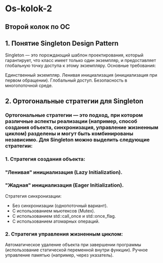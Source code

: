 # Os-kolok-2
## Второй колок по ОС

## 1. Понятие Singleton Design Pattern
Singleton — это порождающий шаблон проектирования, который гарантирует, что класс имеет только один экземпляр, и предоставляет глобальную точку доступа к этому экземпляру. Основные требования:

Единственный экземпляр.
Ленивая инициализация (инициализация при первом обращении).
Глобальный доступ.
Безопасность в многопоточной среде.
## 2. Ортогональные стратегии для Singleton
### Ортогональные стратегии — это подход, при котором различные аспекты реализации (например, способ создания объекта, синхронизация, управление жизненным циклом) разделены и могут быть комбинированы независимо. Для Singleton можно выделить следующие стратегии:

 ### 1. Стратегия создания объекта:
### "Ленивая" инициализация (Lazy Initialization).
### "Жадная" инициализация (Eager Initialization).
Стратегия синхронизации:
 - Без синхронизации (однопоточный вариант).
 - С использованием мьютексов (Mutex).
 - С использованием std::call_once и std::once_flag.
 - С использованием атомарных операций.
### 2. Стратегия управления жизненным циклом:
Автоматическое удаление объекта при завершении программы (использование статической переменной внутри функции).
Ручное управление памятью (например, через указатель).
